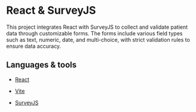 # React & SurveyJS

This project integrates React with SurveyJS to collect and validate patient data through customizable forms. The forms include various field types such as text, numeric, date, and multi-choice, with strict validation rules to ensure data accuracy.

## Languages & tools

- [React](https://react.dev/)

- [Vite](https://vite.dev/)

- [SurveyJS](https://surveyjs.io/)
